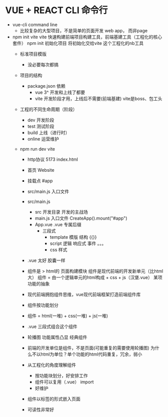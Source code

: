 # VUE + REACT CLI 命令行

- vue-cli  command line 
  - 比较复杂的大型项目，不是简单的页面开发
    web app， 而非page
- npm init vite
  vite  快速构建前端项目构建工具，前端基建工具（工程化的核心套件）
  npm init 初始化项目 将初始化交给vite 这个工程化的nb工具
  - 标准项目模版
    - 没必要每次都搞

  - 项目的结构
    - package.json
      依赖
      - vue 3^ 开发和上线了都要
      - vite  开发阶段才用，上线后不需要(前端基建) vite是boss、包工头

  - 工程的不同生命周期（阶段）
    - dev 开发阶段
    - test 测试阶段
    - build 上线（进行时）
    - online 运营维护

  - npm run dev   vite
    - http协议 5173 index.html 
    - 首页  Website
    - 挂载点 #app
    - src/main.js 入口文件
    
    - src/main.js
      - src 开发目录
        开发的主战场 
      - main.js 入口文件
        CreateApp().mount("#app")
      - App.vue 
        .vue 专属后缀
        - 三段式
          - template 模版  结构
          {{}}
          - script 逻辑
            响应式
            事件
            。。。
          - css 样式

    - .vue 太好 胶囊一样
    - 组件是 > html的 页面构建模块
      组件是现代前端的开发新单元（比html大）
      组件 = 由一个逻辑单元的html构成 + css + js（汉堡.vue）
      某项功能的抽象

    - 现代前端拥抱组件思维，vue现代前端框架打造前端组件库
    - 组件按功能划分
    - 组件 = html(一堆) + css(一堆) + js(一堆)
    - .vue 三段式组合这个组件
    - 轮播图  功能属性凸显  经典组件
    - 前端的开发单位是组件，不是页面(可能重复的需要使用轮播图)
      为什么不以html为单位？单个功能的html代码重复，冗余，弱小
    - 从工程化的角度理解组件
      - 按功能块划分，好安排工作
      - 组件可以复用（.vue） import
      - 好维护
    - 组件以标签的形式嵌入页面   
    - 可读性非常好




    